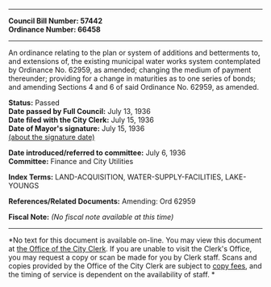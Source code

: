 * * * * *  
  
**Council Bill Number: [](#h0)[](#h2)57442**   
**Ordinance Number: 66458**  
  
* * * * *  
  
An ordinance relating to the plan or system of additions and betterments to, and extensions of, the existing municipal water works system contemplated by Ordinance No. 62959, as amended; changing the medium of payment thereunder; providing for a change in maturities as to one series of bonds; and amending Sections 4 and 6 of said Ordinance No. 62959, as amended.  
  
**Status:** Passed   
**Date passed by Full Council:** July 13, 1936   
**Date filed with the City Clerk:** July 15, 1936   
**Date of Mayor's signature:** July 15, 1936   
[(about the signature date)](/~public/approvaldate.htm)   
  
  
**Date introduced/referred to committee:** July 6, 1936   
**Committee:** Finance and City Utilities   
  
**Index Terms:** LAND-ACQUISITION, WATER-SUPPLY-FACILITIES, LAKE-YOUNGS  
  
**References/Related Documents:** Amending: Ord 62959  
  
**Fiscal Note:** *(No fiscal note available at this time)*  
  
* * * * *  
  
*No text for this document is available on-line. You may view this document at [the Office of the City Clerk](http://www.seattle.gov/leg/clerk/contactUs.htm). If you are unable to visit the Clerk's Office, you may request a copy or scan be made for you by Clerk staff. Scans and copies provided by the Office of the City Clerk are subject to [copy fees](http://clerk.seattle.gov/~public/clerkfees.htm), and the timing of service is dependent on the availability of staff. *  
  
  
